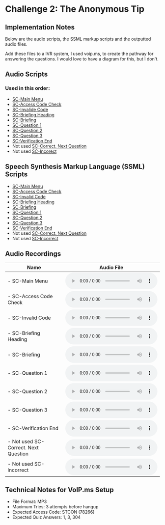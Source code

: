 # Challenge 2: The Anonymous Tip

## Implementation Notes
Below are the audio scripts, the SSML markup scripts and the outputted audio files. 

Add these files to a IVR system, I used voip.ms, to create the pathway for answering the questions. I would love to have a diagram for this, but I don't.

## Audio Scripts
### Used in this order:
- [SC-Main Menu](<Script Files/SC-Main Menu.txt>) 
- [SC-Access Code Check](<Script Files/SC-Access Code Check.txt>)
- [SC-Invalide Code](<Script Files/SC-Invalid Code.txt>) 
- [SC-Briefing Heading](<Script Files/SC-Briefing Heading.txt>)
- [SC-Briefing](<Script Files/SC-Briefing.txt>)
- [SC-Question 1](<Script Files/SC-Question 1.txt>)
- [SC-Question 2](<Script Files/SC-Question 2.txt>) 
- [SC-Question 3](<Script Files/SC-Question 3.txt>) 
- [SC-Verification End](<Script Files/SC-Verification End.txt>)
- Not used [SC-Correct. Next Question](<Script Files/SC-Correct. Next Question.txt>)
- Not used [SC-Incorect](<Script Files/SC-Incorrect.txt>)

## Speech Synthesis Markup Language (SSML) Scripts
- [SC-Main Menu](<Speech Synthesis Markup Language (SSML) Scripts/SC-Main Menu.txt>) 
- [SC-Access Code Check](<Speech Synthesis Markup Language (SSML) Scripts/SC-Access Code Check.txt>) 
- [SC-Invalid Code](<Speech Synthesis Markup Language (SSML) Scripts/SC-Invalid Code.txt>) 
- [SC-Briefing Heading](<Speech Synthesis Markup Language (SSML) Scripts/SC-Briefing Heading.txt>) 
- [SC-Briefing](<Speech Synthesis Markup Language (SSML) Scripts/SC-Briefing.txt>) 
- [SC-Question 1](<Speech Synthesis Markup Language (SSML) Scripts/SC-Question 1.txt>) 
- [SC-Question 2](<Speech Synthesis Markup Language (SSML) Scripts/SC-Question 2.txt>) 
- [SC-Question 3](<Speech Synthesis Markup Language (SSML) Scripts/SC-Question 3.txt>) 
- [SC-Verification End](<Speech Synthesis Markup Language (SSML) Scripts/SC-Verification End.txt>)
- Not used [SC-Correct. Next Question](<Speech Synthesis Markup Language (SSML) Scripts/SC-Correct. Next Question.txt>) 
- Not used [SC-Incorrect](<Speech Synthesis Markup Language (SSML) Scripts/SC-Incorrect.txt>) 



## Audio Recordings
|Name                         | Audio File                                   | 
|-----------------------------|----------------------------------------------|
|- SC-Main Menu | <audio controls src="Audio Files/SC-Main Menu.mp3" title="SC-Main Menu"></audio> |
|- SC-Access Code Check | <audio controls src="Audio Files/SC-Access Code Check.mp3" title="SC-Access Code Check"></audio> | 
|- SC-Invalid Code | <audio controls src="Audio Files/SC-Invalid Code.mp3" title="SC-Invalid Code"></audio> |
|- SC-Briefing Heading | <audio controls src="Audio Files/SC-Briefing Heading.mp3" title="SC-Briefing Heading"></audio> |
|- SC-Briefing | <audio controls src="Audio Files/SC-Briefing.mp3" title="SC-Briefing"></audio> |
|- SC-Question 1 | <audio controls src="Audio Files/SC-Question 1.mp3" title="SC-Question 1"></audio> |
|- SC-Question 2 | <audio controls src="Audio Files/SC-Question 2.mp3" title="SC-Question 2"></audio> |
|- SC-Question 3 | <audio controls src="Audio Files/SC-Question 3.mp3" title="SC-Question 3"></audio> |
|- SC-Verification End | <audio controls src="Audio Files/SC-Verification End.mp3" title="SC-Verification End"></audio> |
|- Not used SC-Correct. Next Question | <audio controls src="Audio Files/SC-Correct. Next Question.mp3" title="SC-Correct. Next Question"></audio> |
|- Not used SC-Incorrect | <audio controls src="Audio Files/SC-Incorrect.mp3" title="SC-Incorrect"></audio> |


## Technical Notes for VoIP.ms Setup
- File Format: MP3
- Maximum Tries: 3 attempts before hangup
- Expected Access Code: STCON (78266)
- Expected Quiz Answers: 1, 3, 304

